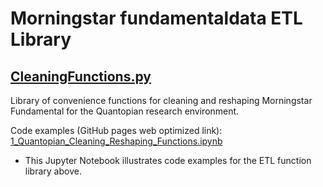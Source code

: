 # Morningstar fundamentaldata ETL Library 
## [CleaningFunctions.py](https://github.com/bingson/QuantopianCleaning/blob/master/CleaningFunctions.py)

Library of convenience functions for cleaning and reshaping Morningstar 
Fundamental for the Quantopian research environment.

Code examples (GitHub pages web optimized link): [1_Quantopian_Cleaning_Reshaping_Functions.ipynb](http://bit.ly/2HJS1mi) 
* This Jupyter Notebook illustrates code examples for the ETL function library above.